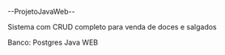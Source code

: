 --ProjetoJavaWeb--

Sistema com CRUD completo para venda de doces e salgados

Banco: Postgres
Java WEB
